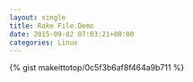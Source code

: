 ```yaml
---
layout: single                                                                                                              
title: Rake File.Demo                                                                                                                       
date: 2015-09-02 07:03:21+00:00                                                                                                                        
categories: Linux                                                                                                                
---                                                                                                                              
```


{% gist makeittotop/0c5f3b6af8f464a9b711 %}                                                                                                           

